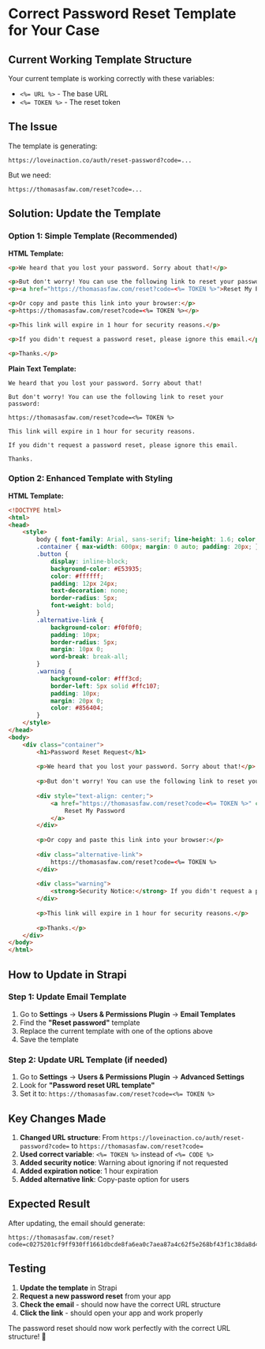 # Correct Password Reset Template for Your Case

## Current Working Template Structure

Your current template is working correctly with these variables:
- `<%= URL %>` - The base URL
- `<%= TOKEN %>` - The reset token

## The Issue

The template is generating:
```
https://loveinaction.co/auth/reset-password?code=...
```

But we need:
```
https://thomasasfaw.com/reset?code=...
```

## Solution: Update the Template

### Option 1: Simple Template (Recommended)

**HTML Template:**
```html
<p>We heard that you lost your password. Sorry about that!</p>

<p>But don't worry! You can use the following link to reset your password:</p>
<p><a href="https://thomasasfaw.com/reset?code=<%= TOKEN %>">Reset My Password</a></p>

<p>Or copy and paste this link into your browser:</p>
<p>https://thomasasfaw.com/reset?code=<%= TOKEN %></p>

<p>This link will expire in 1 hour for security reasons.</p>

<p>If you didn't request a password reset, please ignore this email.</p>

<p>Thanks.</p>
```

**Plain Text Template:**
```
We heard that you lost your password. Sorry about that!

But don't worry! You can use the following link to reset your password:

https://thomasasfaw.com/reset?code=<%= TOKEN %>

This link will expire in 1 hour for security reasons.

If you didn't request a password reset, please ignore this email.

Thanks.
```

### Option 2: Enhanced Template with Styling

**HTML Template:**
```html
<!DOCTYPE html>
<html>
<head>
    <style>
        body { font-family: Arial, sans-serif; line-height: 1.6; color: #333; }
        .container { max-width: 600px; margin: 0 auto; padding: 20px; }
        .button {
            display: inline-block;
            background-color: #E53935;
            color: #ffffff;
            padding: 12px 24px;
            text-decoration: none;
            border-radius: 5px;
            font-weight: bold;
        }
        .alternative-link {
            background-color: #f0f0f0;
            padding: 10px;
            border-radius: 5px;
            margin: 10px 0;
            word-break: break-all;
        }
        .warning {
            background-color: #fff3cd;
            border-left: 5px solid #ffc107;
            padding: 10px;
            margin: 20px 0;
            color: #856404;
        }
    </style>
</head>
<body>
    <div class="container">
        <h1>Password Reset Request</h1>
        
        <p>We heard that you lost your password. Sorry about that!</p>
        
        <p>But don't worry! You can use the following link to reset your password:</p>
        
        <div style="text-align: center;">
            <a href="https://thomasasfaw.com/reset?code=<%= TOKEN %>" class="button">
                Reset My Password
            </a>
        </div>
        
        <p>Or copy and paste this link into your browser:</p>
        
        <div class="alternative-link">
            https://thomasasfaw.com/reset?code=<%= TOKEN %>
        </div>
        
        <div class="warning">
            <strong>Security Notice:</strong> If you didn't request a password reset, please ignore this email. Your password will remain unchanged.
        </div>
        
        <p>This link will expire in 1 hour for security reasons.</p>
        
        <p>Thanks.</p>
    </div>
</body>
</html>
```

## How to Update in Strapi

### Step 1: Update Email Template
1. Go to **Settings** → **Users & Permissions Plugin** → **Email Templates**
2. Find the **"Reset password"** template
3. Replace the current template with one of the options above
4. Save the template

### Step 2: Update URL Template (if needed)
1. Go to **Settings** → **Users & Permissions Plugin** → **Advanced Settings**
2. Look for **"Password reset URL template"**
3. Set it to: `https://thomasasfaw.com/reset?code=<%= TOKEN %>`

## Key Changes Made

1. **Changed URL structure**: From `https://loveinaction.co/auth/reset-password?code=` to `https://thomasasfaw.com/reset?code=`
2. **Used correct variable**: `<%= TOKEN %>` instead of `<%= CODE %>`
3. **Added security notice**: Warning about ignoring if not requested
4. **Added expiration notice**: 1 hour expiration
5. **Added alternative link**: Copy-paste option for users

## Expected Result

After updating, the email should generate:
```
https://thomasasfaw.com/reset?code=c0275201cf9ff930ff1661dbcde8fa6ea0c7aea87a4c62f5e268bf43f1c38da8d41657f1b68ad738f964ba01c12460a45b2fcf9aca88e8a91638751c916ef55f
```

## Testing

1. **Update the template** in Strapi
2. **Request a new password reset** from your app
3. **Check the email** - should now have the correct URL structure
4. **Click the link** - should open your app and work properly

The password reset should now work perfectly with the correct URL structure! 🎉
